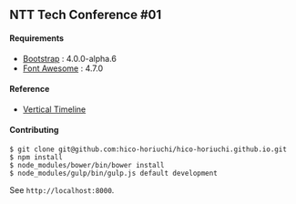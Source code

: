 ## NTT Tech Conference #01

#### Requirements

  - [Bootstrap](http://v4-alpha.getbootstrap.com/) : 4.0.0-alpha.6
  - [Font Awesome](http://fontawesome.io/) : 4.7.0

#### Reference

  - [Vertical Timeline](http://tympanus.net/codrops/2013/05/02/vertical-timeline/)

#### Contributing

    $ git clone git@github.com:hico-horiuchi/hico-horiuchi.github.io.git
    $ npm install
    $ node_modules/bower/bin/bower install
    $ node_modules/gulp/bin/gulp.js default development

See `http://localhost:8000`.
